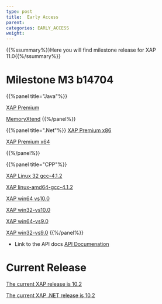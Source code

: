 ```yaml
---
type: post
title:  Early Access
parent:
categories: EARLY_ACCESS
weight:
---
```


{{%ssummary%}}Here you will find milestone release for XAP 11.0{{%/ssummary%}}

# Milestone M3 b14704

{{%panel title="Java"%}}

[XAP Premium](http://www.gigaspaces.com/tempfiles/downloads/EarlyAccess/xap/11.0.0/m3/gigaspaces-xap-premium-11.0.0-m3-b14704-with-license.zip)

[MemoryXtend](http://www.gigaspaces.com/tempfiles/downloads/EarlyAccess/xap/11.0.0/m3/blobstore-11.0.0-14704_M3_1.noarch.rpm)
{{%/panel%}}

{{%panel title=".Net"%}}
[XAP Premium x86](http://www.gigaspaces.com/tempfiles/downloads/EarlyAccess/xap/11.0.0/m3/GigaSpaces-XAP.NET-Premium-11.0.0.14704-M3-x86.msi)

[XAP Premium x64](http://www.gigaspaces.com/tempfiles/downloads/EarlyAccess/xap/11.0.0/m3/GigaSpaces-XAP.NET-Premium-11.0.0.14704-M3-x64.msi)

{{%/panel%}}

{{%panel title="CPP"%}}

[XAP Linux 32 gcc-4.1.2](http://www.gigaspaces.com/tempfiles/downloads/EarlyAccess/xap/11.0.0/m3/gigaspaces-cpp-11.0.0-m3-linux32-gcc-4.1.2.tar.gz)

[XAP linux-amd64-gcc-4.1.2](http://www.gigaspaces.com/tempfiles/downloads/EarlyAccess/xap/11.0.0/m3/gigaspaces-cpp-11.0.0-m3-linux-amd64-gcc-4.1.2.tar.gz)

[XAP win64 vs10.0](http://www.gigaspaces.com/tempfiles/downloads/EarlyAccess/xap/11.0.0/m3/gigaspaces-cpp-11.0.0-m3-win64-vs10.0.tar.gz)

[XAP win32-vs10.0](http://www.gigaspaces.com/tempfiles/downloads/EarlyAccess/xap/11.0.0/m3/gigaspaces-cpp-11.0.0-m3-win32-vs10.0.tar.gz)

[XAP win64-vs9.0](http://www.gigaspaces.com/tempfiles/downloads/EarlyAccess/xap/11.0.0/m3/gigaspaces-cpp-11.0.0-m3-win64-vs9.0.tar.gz)

[XAP win32-vs9.0](http://www.gigaspaces.com/tempfiles/downloads/EarlyAccess/xap/11.0.0/m3/gigaspaces-cpp-11.0.0-m3-win32-vs9.0.tar.gz)
{{%/panel%}}

* Link to the API docs
[API Documenation](/api_documentation)

# Current Release

[The current XAP release is 10.2](/xap102)

[The current XAP .NET release is 10.2](/xap102net)
